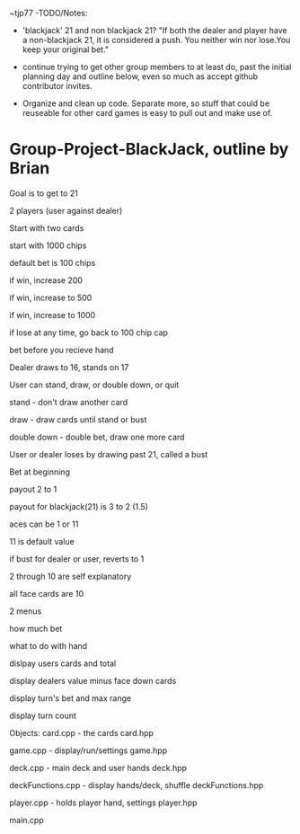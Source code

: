 
~tjp77 -TODO/Notes:

* 'blackjack' 21 and non blackjack 21?
"If both the dealer and player have a non-blackjack 21, it is considered a push. You neither win nor lose.You keep your original bet."

* continue trying to get other group members to at least do, past the initial planning day and outline below, even so much as accept github contributor invites. 

* Organize and clean up code. Separate more, so stuff that could be reuseable for other card games is easy to pull out and make use of.


 


# Group-Project-BlackJack, outline by Brian

Goal is to get to 21

2 players (user against dealer)

Start with two cards

start with 1000 chips

  default bet is 100 chips
  
  if win, increase 200
  
  if win, increase to 500
  
  if win, increase to 1000
  
  if lose at any time, go back to 100 chip cap
    
bet before you recieve hand

Dealer draws to 16, stands on 17

User can stand, draw, or double down, or quit

  stand - don't draw another card
  
  draw - draw cards until stand or bust
  
  double down - double bet, draw one more card
  
User or dealer loses by drawing past 21, called a bust

Bet at beginning

  payout 2 to 1
  
  payout for blackjack(21) is 3 to 2 (1.5)
  
aces can be 1 or 11

  11 is default value
  
  if bust for dealer or user, reverts to 1
  
2 through 10 are self explanatory

all face cards are 10

2 menus

  how much bet
  
  what to do with hand
  
dislpay users cards and total

display dealers value minus face down cards

display turn's bet and max range

display turn count


Objects:
 card.cpp - the cards
  card.hpp

 game.cpp - display/run/settings
  game.hpp
 
deck.cpp - main deck and user hands
 deck.hpp

deckFunctions.cpp - display hands/deck, shuffle
deckFunctions.hpp

player.cpp - holds player hand, settings
 player.hpp

main.cpp

